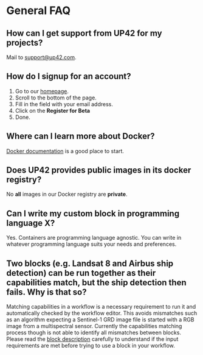 # General FAQ

## How can I get support from UP42 for my projects?
 
Mail to [support@up42.com](mailto:support@up42.com). 
 
## How do I signup for an account?

 1. Go to our [homepage](https://up42.com).
 2. Scroll to the bottom of the page.
 3. Fill in the field with your email address.
 4. Click on the **Register for Beta**
 5. Done.

## Where can I learn more about Docker?

[Docker documentation](https://docs.docker.com) is a good place to start.

## Does UP42 provides public images in its docker registry?

No **all** images in our Docker registry are **private**.

## Can I write my custom block in programming language X?

Yes. Containers are programming language agnostic. You can write in
whatever programming language suits your needs and preferences.
 
## Two blocks (e.g. Landsat 8 and Airbus ship detection) can be run together as their capabilities match, but the ship detection then fails. Why is that so?
 
 Matching capabilities in a workflow is a necessary requirement to run
 it and automatically checked by the workflow editor. This avoids
 mismatches such as an algorithm expecting a Sentinel-1 GRD image file
 is started with a RGB image from a multispectral sensor. Currently
 the capabilities matching process though is not able to identify all
 mismatches between blocks. Please read the [block description](https://docs.up42.com/specifications/capabilities.html#block-capabilities)
 carefully to understand if the input requirements are met before
 trying to use a block in your workflow.

